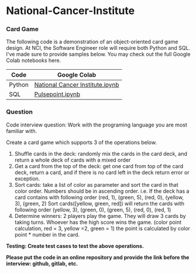 # National-Cancer-Institute

### Card Game

The following code is a demonstration of an object-oriented card game design.
At NCI, the Software Engineer role will require both Python and SQL.
I've made sure to provide samples below.
You may check out the full Google Colab notebooks here.

| Code   | Google Colab |
| ------ | ------ |
| Python | [National Cancer Institute.ipynb](https://colab.research.google.com/drive/1i1ESZpijZCTCq1G9IX3NyDivycg2z5HO?usp=sharing) |
| SQL    | [Pulsepoint.ipynb](https://colab.research.google.com/drive/10jF0ecGeB-6I9e0jKqtVUnNQflzsAvDq?usp=sharing) |

### Question

Code interview question: Work with the programing language you are most familiar with. 
 
Create a card game which supports 3 of the operations below. 
1.	Shuffle cards in the deck: randomly mix the cards in the card deck, and return a whole deck of cards with a mixed order 
2.	Get a card from the top of the deck: get one card from top of the card deck, return a card, and if there is no card left in the deck return error or exception.
3.	Sort cards: take a list of color as parameter and sort the card in that color order. Numbers should be in ascending order.
    i.e. If the deck has a card contains with following order
    (red, 1), (green, 5), (red, 0), (yellow, 3), (green, 2) 
    Sort cards([yellow, green, red]) will return the cards with following order 
    (yellow, 3), (green, 0), (green, 5), (red, 0), (red, 1)
4.	Determine winners: 2 players play the game. They will draw 3 cards by taking turns. 
    Whoever has the high score wins the game. (color point calculation, red = 3, yellow =2, green = 1) the point is calculated by color point * number in the card.

**Testing: Create test cases to test the above operations.**
 
**Please put the code in an online repository and provide the link before the interview: github, gitlab, etc.**
